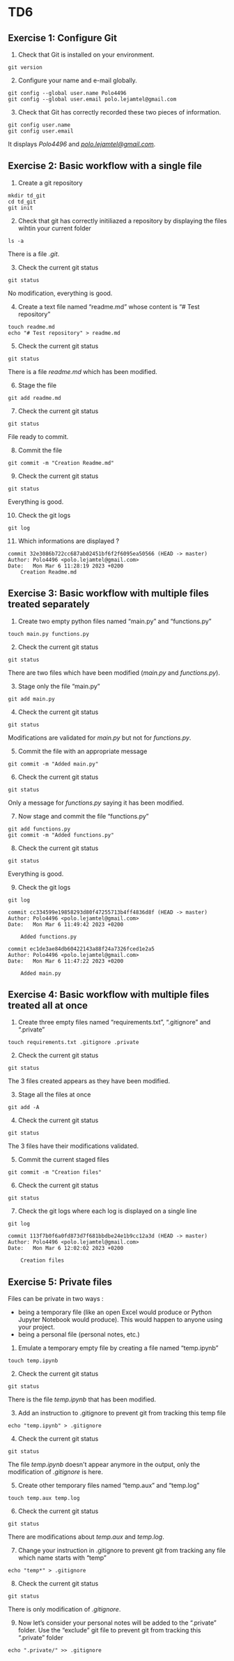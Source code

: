 # TD6
## Exercise 1: Configure Git
1. Check that Git is installed on your environment.
```
git version
```
2. Configure your name and e-mail globally.
```
git config --global user.name Polo4496
git config --global user.email polo.lejamtel@gmail.com
```
3. Check that Git has correctly recorded these two pieces of information.
```
git config user.name
git config user.email
```
It displays *Polo4496* and *polo.lejamtel@gmail.com*.

## Exercise 2: Basic workflow with a single file
1. Create a git repository
```
mkdir td_git
cd td_git
git init
```
2. Check that git has correctly initiliazed a repository by displaying the files wihtin your current folder
```
ls -a
```
There is a file *.git*.

3. Check the current git status
```
git status
```
No modification, everything is good.

4. Create a text file named “readme.md” whose content is “# Test repository”
```
touch readme.md
echo "# Test repository" > readme.md 
```
5. Check the current git status
```
git status
```
There is a file *readme.md* which has been modified.

6. Stage the file
```
git add readme.md
```
7. Check the current git status
```
git status
```
File ready to commit.

8. Commit the file
```
git commit -m "Creation Readme.md"
```
9. Check the current git status
```
git status
```
Everything is good.

10. Check the git logs
```
git log
```
11. Which informations are displayed ?
```
commit 32e3086b722cc687ab02451bf6f2f6095ea50566 (HEAD -> master)
Author: Polo4496 <polo.lejamtel@gmail.com>
Date:   Mon Mar 6 11:28:19 2023 +0200
    Creation Readme.md
```

## Exercise 3: Basic workflow with multiple files treated separately
1. Create two empty python files named “main.py” and “functions.py”
```
touch main.py functions.py
```
2. Check the current git status
```
git status
```
There are two files which have been modified (*main.py* and *functions.py*).

3. Stage only the file “main.py”
```
git add main.py
```
4. Check the current git status
```
git status
```
Modifications are validated for *main.py* but not for *functions.py*.

5. Commit the file with an appropriate message
```
git commit -m "Added main.py"
```
6. Check the current git status
```
git status
```
Only a message for *functions.py* saying it has been modified.

7. Now stage and commit the file “functions.py”
```
git add functions.py
git commit -m "Added functions.py"
```
8. Check the current git status
```
git status
```
Everything is good.

9. Check the git logs
```
git log
```
```
commit cc334599e19858293d80f47255713b4ff4836d8f (HEAD -> master)
Author: Polo4496 <polo.lejamtel@gmail.com>
Date:   Mon Mar 6 11:49:42 2023 +0200

    Added functions.py

commit ec1de3ae84db60422143a88f24a7326fced1e2a5
Author: Polo4496 <polo.lejamtel@gmail.com>
Date:   Mon Mar 6 11:47:22 2023 +0200

    Added main.py
```

## Exercise 4: Basic workflow with multiple files treated all at once
1. Create three empty files named “requirements.txt”, “.gitignore” and “.private”
```
touch requirements.txt .gitignore .private
```
2. Check the current git status
```
git status
```
The 3 files created appears as they have been modified.

3. Stage all the files at once
```
git add -A
```
4. Check the current git status
```
git status
```
The 3 files have their modifications validated.

5. Commit the current staged files
```
git commit -m "Creation files"
```
6. Check the current git status
```
git status
```
7. Check the git logs where each log is displayed on a single line
```
git log
```
```
commit 113f7b0f6a0fd873d7f681bbdbe24e1b9cc12a3d (HEAD -> master)
Author: Polo4496 <polo.lejamtel@gmail.com>
Date:   Mon Mar 6 12:02:02 2023 +0200

    Creation files
```

## Exercise 5: Private files
Files can be private in two ways :
- being a temporary file (like an open Excel would produce or Python Jupyter Notebook would produce). This would happen to anyone using your project.
- being a personal file (personal notes, etc.)
1. Emulate a temporary empty file by creating a file named “temp.ipynb”
```
touch temp.ipynb
```
2. Check the current git status
```
git status
```
There is the file *temp.ipynb* that has been modified.

3. Add an instruction to .gitignore to prevent git from tracking this temp file
```
echo "temp.ipynb" > .gitignore
```
4. Check the current git status
```
git status
```
The file *temp.ipynb* doesn't appear anymore in the output, only the modification of *.gitignore* is here.

5. Create other temporary files named “temp.aux” and “temp.log”
```
touch temp.aux temp.log
```
6. Check the current git status
```
git status
```
There are modifications about *temp.aux* and *temp.log*.

7. Change your instruction in .gitignore to prevent git from tracking any file which name starts with “temp”
```
echo "temp*" > .gitignore
```
8. Check the current git status
```
git status
```
There is only modification of *.gitignore*.

9. Now let’s consider your personal notes will be added to the “.private” folder. Use the “exclude” git file to prevent git from tracking this “.private” folder
```
echo ".private/" >> .gitignore
```
